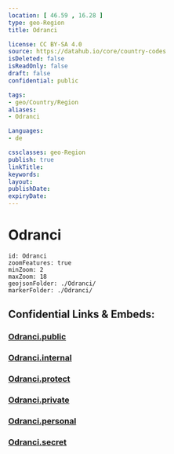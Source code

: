 ```yaml
---
location: [ 46.59 , 16.28 ] 
type: geo-Region
title: Odranci

license: CC BY-SA 4.0
source: https://datahub.io/core/country-codes
isDeleted: false
isReadOnly: false
draft: false
confidential: public

tags:
- geo/Country/Region
aliases:
- Odranci

Languages:
- de

cssclasses: geo-Region
publish: true
linkTitle: 
keywords: 
layout: 
publishDate: 
expiryDate: 
---
```


# Odranci

```leaflet
id: Odranci
zoomFeatures: true 
minZoom: 2 
maxZoom: 18
geojsonFolder: ./Odranci/
markerFolder: ./Odranci/
```


## Confidential Links & Embeds: 

### [Odranci.public](/_public/\Earth\Continent\Europe\Europe~Central\Slovenia\Regions~Slovenia\Pomurska\counties~PomurskaOdranci.public.md) 

### [Odranci.internal](/_internal/\Earth\Continent\Europe\Europe~Central\Slovenia\Regions~Slovenia\Pomurska\counties~PomurskaOdranci.internal.md) 

### [Odranci.protect](/_protect/\Earth\Continent\Europe\Europe~Central\Slovenia\Regions~Slovenia\Pomurska\counties~PomurskaOdranci.protect.md) 

### [Odranci.private](/_private/\Earth\Continent\Europe\Europe~Central\Slovenia\Regions~Slovenia\Pomurska\counties~PomurskaOdranci.private.md) 

### [Odranci.personal](/_personal/\Earth\Continent\Europe\Europe~Central\Slovenia\Regions~Slovenia\Pomurska\counties~PomurskaOdranci.personal.md) 

### [Odranci.secret](/_secret/\Earth\Continent\Europe\Europe~Central\Slovenia\Regions~Slovenia\Pomurska\counties~PomurskaOdranci.secret.md)

